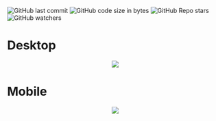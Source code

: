 ![GitHub last commit](https://img.shields.io/github/last-commit/aritzLizoain/Website-and-CV)
![GitHub code size in bytes](https://img.shields.io/github/languages/code-size/aritzLizoain/Website-and-CV)
![GitHub Repo stars](https://img.shields.io/github/stars/aritzLizoain/Website-and-CV?style=social)
![GitHub watchers](https://img.shields.io/github/watchers/aritzLizoain/Website-and-CV?style=social)

# Desktop
<p align="center">
<img src="https://github.com/aritzLizoain/aritzLizoain.github.io/blob/main/images/Desktop.gif"/>
</p>

# Mobile
<p align="center">
<img src="https://github.com/aritzLizoain/aritzLizoain.github.io/blob/main/images/Mobile.gif"/>
</p>
